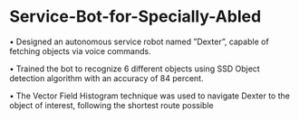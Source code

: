 # Service-Bot-for-Specially-Abled

• Designed an autonomous service robot named ”Dexter”, capable of fetching objects via voice commands. 

• Trained the bot to recognize 6 different objects using SSD Object detection algorithm with an accuracy of 84 percent.

• The Vector Field Histogram technique was used to navigate Dexter to the object of interest, following the shortest route
possible
